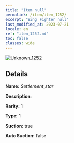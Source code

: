 ```yaml
---
title: "Item null"
permalink: /item/item_1252/
excerpt: "Wing Fighter null"
last_modified_at: 2023-07-21
locale: en
ref: "item_1252.md"
toc: false
classes: wide
---
```



 ![Unknown_1252](/images/item/Settlement_star_p.png)



## Details

 **Name:** *Settlement_star* 

 **Description:** 

 **Rarity:** 1 

 **Type:** 1 

 **Suction:** true 

 **Auto Suction:** false 


